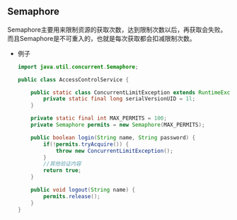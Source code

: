 ## Semaphore

Semaphore主要用来限制资源的获取次数，达到限制次数以后，再获取会失败。而且Semaphore是不可重入的，也就是每次获取都会扣减限制次数。

+ 例子

  ```java
  import java.util.concurrent.Semaphore;
  
  public class AccessControlService {
  
      public static class ConcurrentLimitException extends RuntimeException {
          private static final long serialVersionUID = 1l;
      }
  
      private static final int MAX_PERMITS = 100;
      private Semaphore permits = new Semaphore(MAX_PERMITS);
  
      public boolean login(String name, String password) {
          if(!permits.tryAcquire()) {
              throw new ConcurrentLimitException();
          }
          //其他验证内容
          return true;
      }
  
      public void logout(String name) {
          permits.release();
      }
  }
  
  ```

  